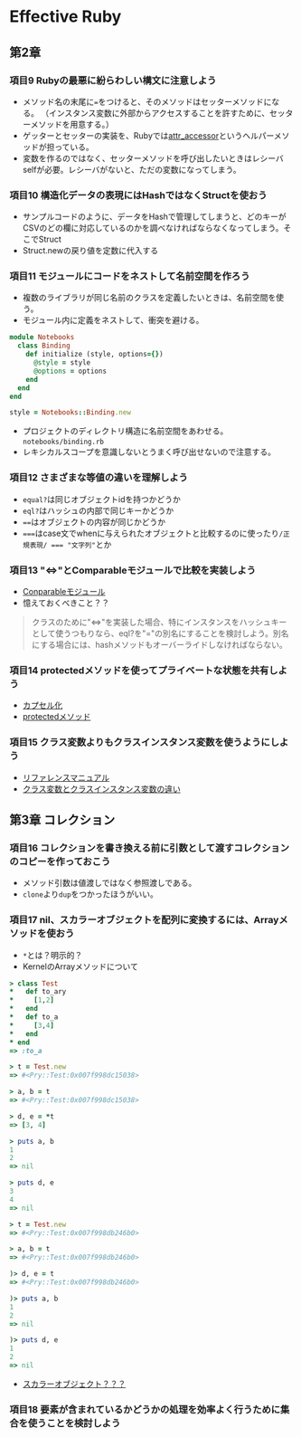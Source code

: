 # Effective Ruby
## 第2章

### 項目9 Rubyの最悪に紛らわしい構文に注意しよう
- メソッド名の末尾に`=`をつけると、そのメソッドはセッターメソッドになる。
  （インスタンス変数に外部からアクセスすることを許すために、セッターメソッドを用意する。）
- ゲッターとセッターの実装を、Rubyでは[attr_accessor](http://ref.xaio.jp/ruby/classes/module/attr_accessor)というヘルパーメソッドが担っている。
- 変数を作るのではなく、セッターメソッドを呼び出したいときはレシーバselfが必要。レシーバがないと、ただの変数になってしまう。

### 項目10 構造化データの表現にはHashではなくStructを使おう
- サンプルコードのように、データをHashで管理してしまうと、どのキーがCSVのどの欄に対応しているのかを調べなければならなくなってしまう。そこでStruct
- Struct.newの戻り値を定数に代入する

### 項目11 モジュールにコードをネストして名前空間を作ろう
- 複数のライブラリが同じ名前のクラスを定義したいときは、名前空間を使う。
- モジュール内に定義をネストして、衝突を避ける。
```ruby
module Notebooks
  class Binding
    def initialize (style, options={})
      @style = style
      @options = options
    end
  end
end
```
```ruby
style = Notebooks::Binding.new
```
- プロジェクトのディレクトリ構造に名前空間をあわせる。 `notebooks/binding.rb`
- レキシカルスコープを意識しないとうまく呼び出せないので注意する。

### 項目12 さまざまな等値の違いを理解しよう
- `equal?`は同じオブジェクトidを持つかどうか
- `eql?`はハッシュの内部で同じキーかどうか
- `==`はオブジェクトの内容が同じかどうか
- `===`はcase文でwhenに与えられたオブジェクトと比較するのに使ったり`/正規表現/ === "文字列"`とか

### 項目13 "<=>"とComparableモジュールで比較を実装しよう
- [Conparableモジュール](http://docs.ruby-lang.org/ja/2.2.0/class/Comparable.html)
- 憶えておくべきこと？？

> クラスのために"<=>"を実装した場合、特にインスタンスをハッシュキーとして使うつもりなら、eql?を"="の別名にすることを検討しよう。別名にする場合には、hashメソッドもオーバーライドしなければならない。

### 項目14 protectedメソッドを使ってプライベートな状態を共有しよう
- [カプセル化](http://www.minituku.net/courses/566428009/lessons/902584744/texts/943220687?locale=ja)
- [protectedメソッド](http://ref.xaio.jp/ruby/classes/module/protected)

### 項目15 クラス変数よりもクラスインスタンス変数を使うようにしよう
- [リファレンスマニュアル](http://docs.ruby-lang.org/ja/2.1.0/doc/spec=2fvariables.html#instance)
- [クラス変数とクラスインスタンス変数の違い](http://simanman.hatenablog.com/entry/2013/03/11/210756)


## 第3章 コレクション

### 項目16 コレクションを書き換える前に引数として渡すコレクションのコピーを作っておこう
- メソッド引数は値渡しではなく参照渡しである。
- `clone`より`dup`をつかったほうがいい。

### 項目17 nil、スカラーオブジェクトを配列に変換するには、Arrayメソッドを使おう
- `*`とは？明示的？
- KernelのArrayメソッドについて
```ruby
> class Test
*   def to_ary
*     [1,2]
*   end  
*   def to_a
*     [3,4]
*   end  
* end  
=> :to_a

> t = Test.new
=> #<Pry::Test:0x007f998dc15038>

> a, b = t
=> #<Pry::Test:0x007f998dc15038>

> d, e = *t
=> [3, 4]

> puts a, b
1
2
=> nil

> puts d, e
3
4
=> nil

> t = Test.new
=> #<Pry::Test:0x007f998db246b0>

> a, b = t
=> #<Pry::Test:0x007f998db246b0>

)> d, e = t
=> #<Pry::Test:0x007f998db246b0>

)> puts a, b
1
2
=> nil

)> puts d, e
1
2
=> nil
```
- [スカラーオブジェクト？？？](http://docs.ruby-lang.org/ja/2.2.0/class/Psych=3a=3aNodes=3a=3aScalar.html)


### 項目18 要素が含まれているかどうかの処理を効率よく行うために集合を使うことを検討しよう

